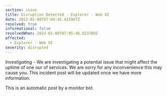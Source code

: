 ```yaml
---
section: issue
title: Disruption Detected - Explorer - Web UI
date: 2022-02-08T07:04:45.415907Z
resolved: true
informational: false
resolvedWhen: 2022-02-08T07:05:46.023780Z
affected:
  - Explorer - Web UI
severity: disrupted
---
```

*Investigating* - We are investigating a potential issue that might affect the uptime of one our of services. We are sorry for any inconvenience this may cause you. This incident post will be updated once we have more information.

This is an automatic post by a monitor bot.
        